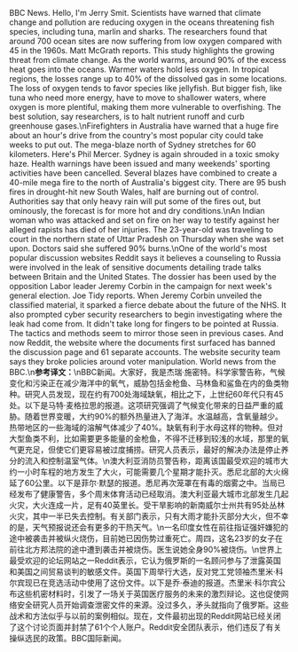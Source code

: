 BBC News. Hello, I'm Jerry Smit. Scientists have warned that climate change and pollution are reducing oxygen in the oceans threatening fish species, including tuna, marlin and sharks. The researchers found that around 700 ocean sites are now suffering from low oxygen compared with 45 in the 1960s. Matt McGrath reports. This study highlights the growing threat from climate change. As the world warms, around 90% of the excess heat goes into the oceans. Warmer waters hold less oxygen. In tropical regions, the losses range up to 40% of the dissolved gas in some locations. The loss of oxygen tends to favor species like jellyfish. But bigger fish, like tuna who need more energy, have to move to shallower waters, where oxygen is more plentiful, making them more vulnerable to overfishing. The best solution, say researchers, is to halt nutrient runoff and curb greenhouse gases.\nFirefighters in Australia have warned that a huge fire about an hour's drive from the country's most popular city could take weeks to put out. The mega-blaze north of Sydney stretches for 60 kilometers. Here's Phil Mercer. Sydney is again shrouded in a toxic smoky haze. Health warnings have been issued and many weekends' sporting activities have been cancelled. Several blazes have combined to create a 40-mile mega fire to the north of Australia's biggest city. There are 95 bush fires in drought-hit new South Wales, half are burning out of control. Authorities say that only heavy rain will put some of the fires out, but ominously, the forecast is for more hot and dry conditions.\nAn Indian woman who was attacked and set on fire on her way to testify against her alleged rapists has died of her injuries. The 23-year-old was traveling to court in the northern state of Uttar Pradesh on Thursday when she was set upon. Doctors said she suffered 90% burns.\nOne of the world's most popular discussion websites Reddit says it believes a counseling to Russia were involved in the leak of sensitive documents detailing trade talks between Britain and the United States. The dossier has been used by the opposition Labor leader Jeremy Corbin in the campaign for next week's general election. Joe Tidy reports. When Jeremy Corbin unveiled the classified material, it sparked a fierce debate about the future of the NHS. It also prompted cyber security researchers to begin investigating where the leak had come from. It didn't take long for fingers to be pointed at Russia. The tactics and methods seem to mirror those seen in previous cases. And now Reddit, the website where the documents first surfaced has banned the discussion page and 61 separate accounts. The website security team says they broke policies around voter manipulation. World news from the BBC.\n**参考译文：**\nBBC新闻。大家好，我是杰瑞·施密特。科学家警告称，气候变化和污染正在减少海洋中的氧气，威胁包括金枪鱼、马林鱼和鲨鱼在内的鱼类物种。研究人员发现，现在约有700处海域缺氧，相比之下，上世纪60年代只有45处。以下是马特·麦格拉思的报道。这项研究强调了气候变化带来的日益严重的威胁。随着世界变暖，大约90%的额外热量进入了海洋。水温越高，含氧量越少。热带地区的一些海域的溶解气体减少了40%。缺氧有利于水母这样的物种。但对大型鱼类不利，比如需要更多能量的金枪鱼，不得不迁移到较浅的水域，那里的氧气更充足，但使它们更容易被过度捕捞。研究人员表示，最好的解决办法是停止养分的流入和控制温室气体。\n澳大利亚消防员警告称，距离该国最受欢迎的城市大约一小时车程的地方发生了大火，可能需要几个星期才能扑灭。悉尼北部的大火绵延了60公里。以下是菲尔·默瑟的报道。悉尼再次笼罩在有毒的烟雾之中。当局已经发布了健康警告，多个周末体育活动已经取消。澳大利亚最大城市北部发生几起火灾，大火连成一片，足有40英里长。受干旱影响的新南威尔士州共有95处丛林火灾，其中一半已失去控制。有关部门表示，只有大雨才能扑灭部分大火，但不幸的是，天气预报说还会有更多的干热天气。\n一名印度女性在前往指证强奸嫌犯的途中被袭击并被纵火烧伤，目前她已因伤势过重死亡。周四，这名23岁的女子在前往北方邦法院的途中遭到袭击并被烧伤。医生说她全身90%被烧伤。\n世界上最受欢迎的论坛网站之一Reddit表示，它认为俄罗斯的一名顾问参与了泄露英国和美国之间贸易谈判的敏感文件。英国下周举行大选，反对党工党领袖杰里米·科尔宾现已在竞选活动中使用了这份文件。以下是乔·泰迪的报道。杰里米·科尔宾公布这些机密材料时，引发了一场关于英国医疗服务的未来的激烈辩论。这也促使网络安全研究人员开始调查泄密文件的来源。没过多久，矛头就指向了俄罗斯。这些战术和方法似乎与以前的案例相似。现在，文件最初出现的Reddit网站已经关闭了这个讨论页面并封禁了61个个人账户。Reddit安全团队表示，他们违反了有关操纵选民的政策。BBC国际新闻。
        